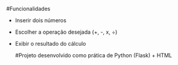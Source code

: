 #Funcionalidades
- Inserir dois números
- Escolher a operação desejada (+, -, x, ÷)
- Exibir o resultado do cálculo

  #Projeto desenvolvido como prática de Python (Flask) + HTML
